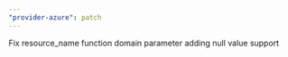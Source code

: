 ```yaml
---
"provider-azure": patch
---
```


Fix resource_name function domain parameter adding null value support
